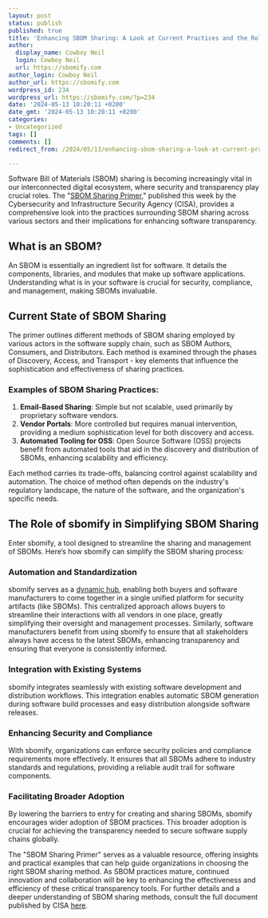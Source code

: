 ```yaml
---
layout: post
status: publish
published: true
title: 'Enhancing SBOM Sharing: A Look at Current Practices and the Role of sbomify'
author:
  display_name: Cowboy Neil
  login: Cowboy Neil
  url: https://sbomify.com
author_login: Cowboy Neil
author_url: https://sbomify.com
wordpress_id: 234
wordpress_url: https://sbomify.com/?p=234
date: '2024-05-13 10:20:11 +0200'
date_gmt: '2024-05-13 10:20:11 +0200'
categories:
- Uncategorized
tags: []
comments: []
redirect_from: /2024/05/13/enhancing-sbom-sharing-a-look-at-current-practices-and-the-role-of-sbomify/

---
```


Software Bill of Materials (SBOM) sharing is becoming increasingly vital in our interconnected digital ecosystem, where security and transparency play crucial roles. The "[SBOM Sharing Primer](https://www.cisa.gov/resources-tools/resources/sbom-sharing-primer)," published this week by the Cybersecurity and Infrastructure Security Agency (CISA), provides a comprehensive look into the practices surrounding SBOM sharing across various sectors and their implications for enhancing software transparency.

## What is an SBOM?

An SBOM is essentially an ingredient list for software. It details the components, libraries, and modules that make up software applications. Understanding what is in your software is crucial for security, compliance, and management, making SBOMs invaluable.

## Current State of SBOM Sharing

The primer outlines different methods of SBOM sharing employed by various actors in the software supply chain, such as SBOM Authors, Consumers, and Distributors. Each method is examined through the phases of Discovery, Access, and Transport - key elements that influence the sophistication and effectiveness of sharing practices.

### Examples of SBOM Sharing Practices:

1. **Email-Based Sharing**: Simple but not scalable, used primarily by proprietary software vendors.
2. **Vendor Portals**: More controlled but requires manual intervention, providing a medium sophistication level for both discovery and access.
3. **Automated Tooling for OSS**: Open Source Software (OSS) projects benefit from automated tools that aid in the discovery and distribution of SBOMs, enhancing scalability and efficiency.

Each method carries its trade-offs, balancing control against scalability and automation. The choice of method often depends on the industry's regulatory landscape, the nature of the software, and the organization's specific needs.

## The Role of sbomify in Simplifying SBOM Sharing

Enter sbomify, a tool designed to streamline the sharing and management of SBOMs. Here’s how sbomify can simplify the SBOM sharing process:

### Automation and Standardization

sbomify serves as a [dynamic hub](https://sbomify.com/share-and-collaborate/), enabling both buyers and software manufacturers to come together in a single unified platform for security artifacts (like SBOMs). This centralized approach allows buyers to streamline their interactions with all vendors in one place, greatly simplifying their oversight and management processes. Similarly, software manufacturers benefit from using sbomify to ensure that all stakeholders always have access to the latest SBOMs, enhancing transparency and ensuring that everyone is consistently informed.

### Integration with Existing Systems

sbomify integrates seamlessly with existing software development and distribution workflows. This integration enables automatic SBOM generation during software build processes and easy distribution alongside software releases.

### Enhancing Security and Compliance

With sbomify, organizations can enforce security policies and compliance requirements more effectively. It ensures that all SBOMs adhere to industry standards and regulations, providing a reliable audit trail for software components.

### Facilitating Broader Adoption

By lowering the barriers to entry for creating and sharing SBOMs, sbomify encourages wider adoption of SBOM practices. This broader adoption is crucial for achieving the transparency needed to secure software supply chains globally.

The "SBOM Sharing Primer" serves as a valuable resource, offering insights and practical examples that can help guide organizations in choosing the right SBOM sharing method. As SBOM practices mature, continued innovation and collaboration will be key to enhancing the effectiveness and efficiency of these critical transparency tools. For further details and a deeper understanding of SBOM sharing methods, consult the full document published by CISA [here](https://www.cisa.gov/sbom).

